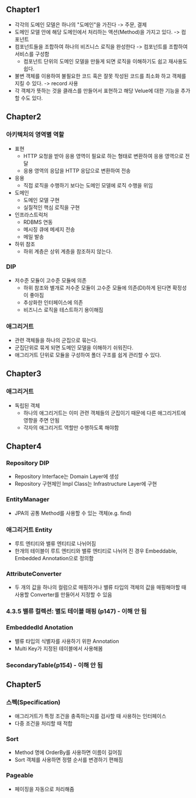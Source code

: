 ## Chapter1
* 각각의 도메인 모델은 하나의 "도메인"을 가진다 -> 주문, 결제
* 도메인 모델 안에 해당 도메인에서 처리하는 액션(Method)을 가지고 있다. -> 컴포넌트
* 컴포넌트들을 조합하여 하나의 비즈니스 로직을 완성한다 -> 컴포넌트를 조합하여 서비스를 구성함
  * 컴포넌트 단위의 도메인 모델을 만들게 되면 로직을 이해하기도 쉽고 재사용도 쉽다.
* 불변 객체를 이용하여 불필요한 코드 혹은 잘못 작성된 코드를 최소화 하고 객체를 지킬 수 있다. -> record 사용
* 각 객체가 뜻하는 것을 클래스를 만들어서 표현하고 해당 Velue에 대한 기능을 추가할 수도 있다.

## Chapter2
### 아키텍처의 영역별 역할
  * 표현
    - HTTP 요청을 받아 응용 영역이 필요로 하는 형태로 변환하여 응용 영역으로 전달
    - 응용 영역의 응답을 HTTP 응답으로 변환하여 전송
  * 응용
    - 직접 로직을 수행하기 보다는 도메인 모델에 로직 수행을 위임
  * 도메인
    - 도메인 모델 구현
    - 실질적인 핵심 로직을 구현
  * 인프라스트럭처
    - RDBMS 연동
    - 메시징 큐에 메세지 전송
    - 메일 발송
* 하위 참조
  * 하위 계층은 상위 계층을 참조하지 않는다.

### DIP
* 저수준 모듈이 고수준 모듈에 의존
  * 하위 참조와 별개로 저수준 모듈이 고수준 모듈에 의존(DI)하게 된다면 확정성이 좋아짐
  * 추상화한 인터페이스에 의존
  * 비즈니스 로직을 테스트하기 용이해짐
    
### 애그리거트
  * 관련 객체들을 하나의 군집으로 묶는다.
  * 군집단위로 묶게 되면 도메인 모델을 이해하기 쉬워진다.
  * 애그리거트 단위로 모듈을 구성하여 폴더 구조를 쉽게 관리할 수 있다.

## Chapter3
### 애그리거트
* 독립된 객체
  * 하나의 애그리거트는 이미 관련 객체들의 군집이기 때문에 다른 애그리거트에 영향을 주면 안됨
  * 각자의 애그리거트 역할만 수행하도록 해야함

## Chapter4
### Repository DIP
* Repository Interface는 Domain Layer에 생성
* Repository 구현체인 Impl Class는 Infrastructure Layer에 구현
### EntityManager
* JPA의 공통 Method를 사용할 수 있는 객체(e.g. find)
### 애그리거트 Entity
* 루트 엔티티와 밸류 엔티티로 나뉘어짐
* 한개의 테이블이 루트 엔티티와 밸류 엔티티로 나뉘어 진 경우 Embeddable, Embedded Annotation으로 정의함
### AttributeConverter
* 두 개의 값을 하나의 컬럼으로 매핑하거나 밸류 타입의 객체의 값을 매핑해야할 때 사용할 Converter를 만들어서 지정할 수 있음
### 4.3.5 밸류 컬렉션: 별도 테이블 매핑 (p147) - **이해 안 됨**
### EmbeddedId Anotation
* 밸류 타입의 식별자를 사용하기 위한 Annotation
* Multi Key가 지정된 테이블에서 사용해봄
### SecondaryTable(p154) - **이해 안 됨**

## Chapter5
### 스펙(Specification)
* 애그리거트가 특정 조건을 충족하는지를 검사할 때 사용하는 인터페이스
* 다중 조건을 처리할 때 적합
### Sort
* Method 명에 OrderBy를 사용하면 이름이 길어짐
* Sort 객체를 사용하면 정렬 순서를 변경하기 편해짐
### Pageable
* 페이징을 자동으로 처리해줌
